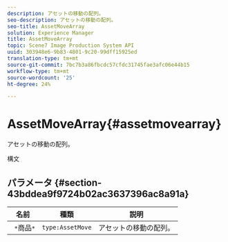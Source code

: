 ```yaml
---
description: アセットの移動の配列。
seo-description: アセットの移動の配列。
seo-title: AssetMoveArray
solution: Experience Manager
title: AssetMoveArray
topic: Scene7 Image Production System API
uuid: 303948e6-9b83-4801-9c20-99dff15925ed
translation-type: tm+mt
source-git-commit: 7bc7b3a86fbcdc57cfdc31745fae3afc06e44b15
workflow-type: tm+mt
source-wordcount: '25'
ht-degree: 24%

---
```



# AssetMoveArray{#assetmovearray}

アセットの移動の配列。

構文

## パラメータ {#section-43bddea9f9724b02ac3637396ac8a91a}

| 名前 | 種類 | 説明 |
|---|---|---|
| ` *`商品`*` | `type:AssetMove` | アセットの移動の配列。 |

